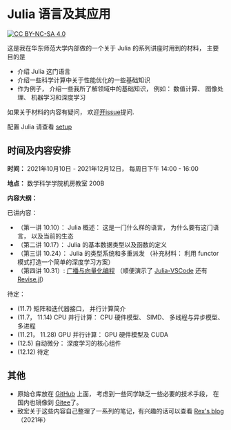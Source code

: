 # Julia 语言及其应用

[![CC BY-NC-SA 4.0][cc-by-nc-sa-image]][cc-by-nc-sa]

这是我在华东师范大学内部做的一个关于 Julia 的系列讲座时用到的材料， 主要目的是

- 介绍 Julia 这门语言
- 介绍一些科学计算中关于性能优化的一些基础知识
- 作为例子， 介绍一些我所了解领域中的基础知识， 例如： 数值计算、 图像处理、 机器学习和深度学习

如果关于材料的内容有疑问， 欢迎[开issue](https://github.com/johnnychen94/Julia_and_its_applications/issues/new)提问.

配置 Julia 请查看 [setup](setup.md)

## 时间及内容安排

**时间：** 2021年10月10日 - 2021年12月12日， 每周日下午 14:00 - 16:00

**地点：** 数学科学学院机房教室 200B

**内容大纲：**

已讲内容：

- （第一讲 10.10）： Julia 概述： 这是⼀⻔什么样的语⾔， 为什么要有这⻔语⾔， 以及当前的⽣态
- （第二讲 10.17）： Julia 的基本数据类型以及函数的定义
- （第三讲 10.24）： Julia 的类型系统和多重派发 （补充材料： 利用 functor 模式打造一个简单的深度学习方案）
- （第四讲 10.31）: [广播与向量化编程][4_1_broadcasting] （顺便演示了 [Julia-VSCode] 还有 [Revise.jl]）

待定：

- (11.7) 矩阵和迭代器接口， 并行计算简介
- (11.7， 11.14) CPU 并⾏计算： CPU 硬件模型、 SIMD、 多线程与异步模型、 多进程
- (11.21， 11.28) GPU 并⾏计算： GPU 硬件模型及 CUDA
- (12.5) 自动微分： 深度学习的核心组件
- (12.12) 待定

## 其他

- 原始仓库放在 [GitHub](https://github.com/johnnychen94/Julia_and_its_applications) 上面， 考虑到一些同学缺乏一些必要的技术手段， 在国内也镜像到 [Gitee](https://gitee.com/JohnnyChen94/julia_and_its_application)了。
- 致宏关于这些内容自己整理了一系列的笔记，有兴趣的话可以查看 [Rex's blog](https://www.wzhecnu.xyz/tags/Julia/) （2021年）

<!-- urls -->

[4_1_broadcasting]: https://johnnychen94.github.io/Julia_and_its_applications/4_1_broadcasting.jl.html
[Julia-VSCode]: https://www.julia-vscode.org/
[Revise.jl]: https://github.com/timholy/Revise.jl
[cc-by-nc-sa]: https://creativecommons.org/licenses/by-nc-sa/4.0/deed.zh
[cc-by-nc-sa-image]: https://mirrors.creativecommons.org/presskit/buttons/80x15/svg/by-nc-sa.svg
